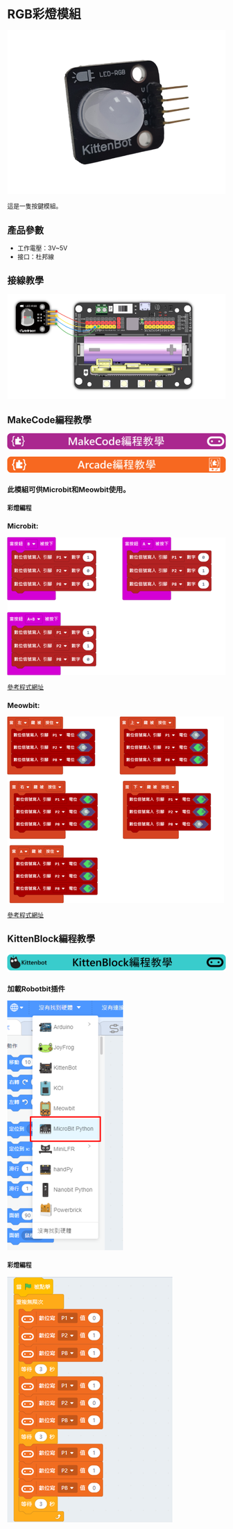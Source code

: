 # RGB彩燈模組

![](./images/RGB1.png)

這是一隻按鍵模組。

## 產品參數

- 工作電壓：3V~5V
- 接口：杜邦線

## 接線教學

![](./images/RGB_wire.png)

## MakeCode編程教學

![](./PWmodules/images/mcbanner.png)

![](../Meowbit/images/acbanner.png)

### 此模組可供Microbit和Meowbit使用。

#### 彩燈編程

### Microbit:

![](./images/rgb_code.png)

[參考程式網址](https://makecode.microbit.org/_Tq7Y963gW1fA)

### Meowbit:

![](./images/rgb_codeMeow.png)

[參考程式網址](https://makecode.com/_C13AgeUHz0M3)

## KittenBlock編程教學

![](./PWmodules/images/kbbanner.png)

### 加載Robotbit插件

![](./images/addRB.png)

#### 彩燈編程

![](./images/rgb_code2.png)
